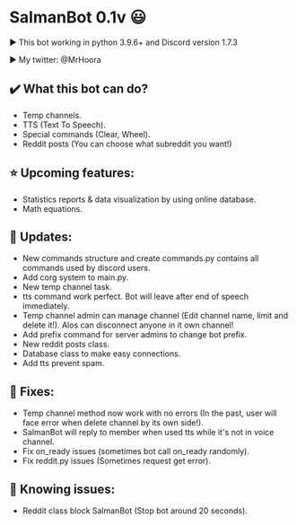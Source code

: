 # SalmanBot 0.1v :smiley:

▶️ This bot working in python 3.9.6+ and Discord version 1.7.3

▶️ My twitter: @MrHoora

:heavy_check_mark: What this bot can do?
-
* Temp channels.
* TTS (Text To Speech).
* Special commands (Clear, Wheel).
* Reddit posts (You can choose what subreddit you want!)

⭐ Upcoming features:
-
- Statistics reports & data visualization by using online database.
- Math equations.

📎 Updates:
-
- New commands structure and create commands.py contains all commands used by discord users.
- Add corg system to main.py.
- New temp channel task.
- tts command work perfect. Bot will leave after end of speech immediately.
- Temp channel admin can manage channel (Edit channel name, limit and delete it!). Alos can disconnect anyone in it own channel!
- Add prefix command for server admins to change bot prefix.
- New reddit posts class.
- Database class to make easy connections.
- Add tts prevent spam.

🧰 Fixes:
-
- Temp channel method now work with no errors (In the past, user will face error when delete channel by its own side!).
- SalmanBot will reply to member when used tts while it's not in voice channel.
- Fix on_ready issues (sometimes bot call on_ready randomly).
- Fix reddit.py issues (Sometimes request get error).

🔴 Knowing issues:
-
- Reddit class block SalmanBot (Stop bot around 20 seconds).
